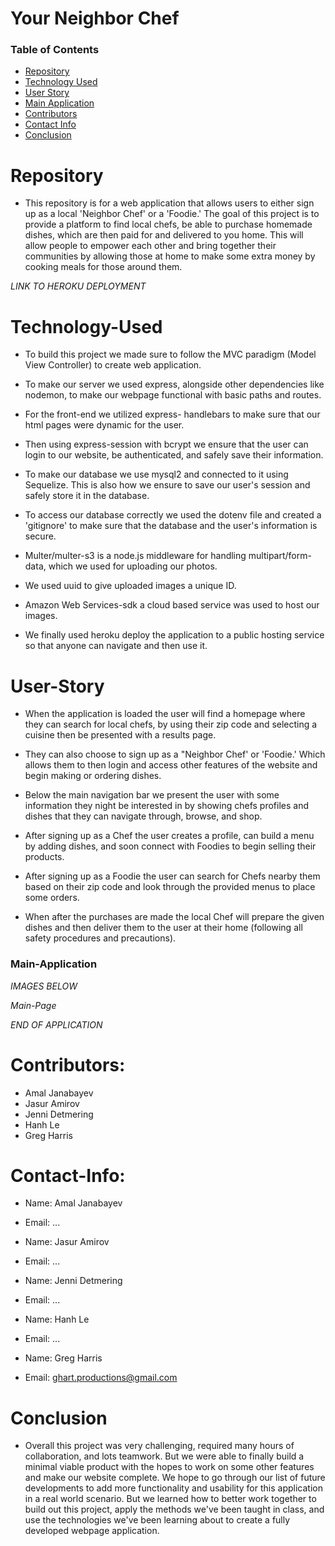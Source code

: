 # Your Neighbor Chef

### Table of Contents

- [Repository](#Repository)
- [Technology Used](#Technology-Used)
- [User Story](#User-Story)
- [Main Application](#Main-Application)
- [Contributors](#Contributors)
- [Contact Info](#Contact-Info)
- [Conclusion](#Conclusion)

# Repository

- This repository is for a web application that allows users to either sign up as a local 'Neighbor Chef' or a 'Foodie.' The goal of this project is to provide a platform to find local chefs, be able to purchase homemade dishes, which are then paid for and delivered to you home. This will allow people to empower each other and bring together their communities by allowing those at home to make some extra money by cooking meals for those around them.

_LINK TO HEROKU DEPLOYMENT_

<!-- Insert Link to Heroku -->

# Technology-Used

- To build this project we made sure to follow the MVC paradigm (Model View Controller) to create web application.

- To make our server we used express, alongside other dependencies like nodemon, to make our webpage functional with basic paths and routes.

- For the front-end we utilized express- handlebars to make sure that our html pages were dynamic for the user.

- Then using express-session with bcrypt we ensure that the user can login to our website, be authenticated, and safely save their information.

- To make our database we use mysql2 and connected to it using Sequelize. This is also how we ensure to save our user's session and safely store it in the database.

- To access our database correctly we used the dotenv file and created a 'gitignore' to make sure that the database and the user's information is secure.

<!-- Jenni/Jasur finish explaining these technologies -->

- Multer/multer-s3 is a node.js middleware for handling multipart/form-data, which we used for uploading our photos.

- We used uuid to give uploaded images a unique ID.

- Amazon Web Services-sdk a cloud based service was used to host our images.

- We finally used heroku deploy the application to a public hosting service so that anyone can navigate and then use it.

# User-Story

- When the application is loaded the user will find a homepage where they can search for local chefs, by using their zip code and selecting a cuisine then be presented with a results page.

- They can also choose to sign up as a "Neighbor Chef' or 'Foodie.' Which allows them to then login and access other features of the website and begin making or ordering dishes.

- Below the main navigation bar we present the user with some information they night be interested in by showing chefs profiles and dishes that they can navigate through, browse, and shop.

- After signing up as a Chef the user creates a profile, can build a menu by adding dishes, and soon connect with Foodies to begin selling their products.

- After signing up as a Foodie the user can search for Chefs nearby them based on their zip code and look through the provided menus to place some orders.

- When after the purchases are made the local Chef will prepare the given dishes and then deliver them to the user at their home (following all safety procedures and precautions).

### Main-Application

_IMAGES BELOW_

_Main-Page_

 <!-- Insert screenshots -->

_END OF APPLICATION_

# Contributors:

- Amal Janabayev
- Jasur Amirov
- Jenni Detmering
- Hanh Le
- Greg Harris

# Contact-Info:

<!-- Finish Contact Info -->

- Name: Amal Janabayev
- Email: ...

- Name: Jasur Amirov
- Email: ...

- Name: Jenni Detmering
- Email: ...

- Name: Hanh Le
- Email: ...

- Name: Greg Harris
- Email: ghart.productions@gmail.com

# Conclusion

- Overall this project was very challenging, required many hours of collaboration, and lots teamwork. But we were able to finally build a minimal viable product with the hopes to work on some other features and make our website complete. We hope to go through our list of future developments to add more functionality and usability for this application in a real world scenario. But we learned how to better work together to build out this project, apply the methods we've been taught in class, and use the technologies we've been learning about to create a fully developed webpage application.

